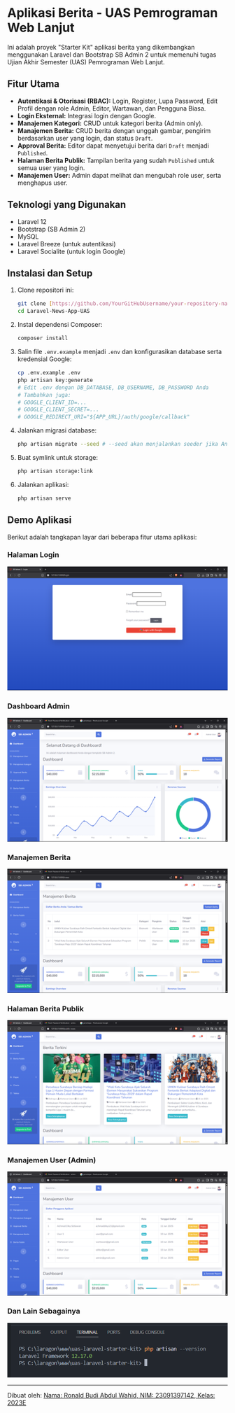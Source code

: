 # Aplikasi Berita - UAS Pemrograman Web Lanjut

Ini adalah proyek "Starter Kit" aplikasi berita yang dikembangkan menggunakan Laravel dan Bootstrap SB Admin 2 untuk memenuhi tugas Ujian Akhir Semester (UAS) Pemrograman Web Lanjut.

## Fitur Utama

* **Autentikasi & Otorisasi (RBAC):** Login, Register, Lupa Password, Edit Profil dengan role Admin, Editor, Wartawan, dan Pengguna Biasa.
* **Login Eksternal:** Integrasi login dengan Google.
* **Manajemen Kategori:** CRUD untuk kategori berita (Admin only).
* **Manajemen Berita:** CRUD berita dengan unggah gambar, pengirim berdasarkan user yang login, dan status `Draft`.
* **Approval Berita:** Editor dapat menyetujui berita dari `Draft` menjadi `Published`.
* **Halaman Berita Publik:** Tampilan berita yang sudah `Published` untuk semua user yang login.
* **Manajemen User:** Admin dapat melihat dan mengubah role user, serta menghapus user.

## Teknologi yang Digunakan

* Laravel 12
* Bootstrap (SB Admin 2)
* MySQL
* Laravel Breeze (untuk autentikasi)
* Laravel Socialite (untuk login Google)

## Instalasi dan Setup

1.  Clone repositori ini:
    ```bash
    git clone [https://github.com/YourGitHubUsername/your-repository-name.git](https://github.com/dikysetiawan21/Laravel-News-App-UAS.git)
    cd Laravel-News-App-UAS
    ```
2.  Instal dependensi Composer:
    ```bash
    composer install
    ```
3.  Salin file `.env.example` menjadi `.env` dan konfigurasikan database serta kredensial Google:
    ```bash
    cp .env.example .env
    php artisan key:generate
    # Edit .env dengan DB_DATABASE, DB_USERNAME, DB_PASSWORD Anda
    # Tambahkan juga:
    # GOOGLE_CLIENT_ID=...
    # GOOGLE_CLIENT_SECRET=...
    # GOOGLE_REDIRECT_URI="${APP_URL}/auth/google/callback"
    ```
4.  Jalankan migrasi database:
    ```bash
    php artisan migrate --seed # --seed akan menjalankan seeder jika Anda punya
    ```
5.  Buat symlink untuk storage:
    ```bash
    php artisan storage:link
    ```
6.  Jalankan aplikasi:
    ```bash
    php artisan serve
    ```

## Demo Aplikasi

Berikut adalah tangkapan layar dari beberapa fitur utama aplikasi:

### Halaman Login
![Halaman Login](screenshots/login_page.png)

### Dashboard Admin
![Dashboard Admin](screenshots/admin_dashboard.png)

### Manajemen Berita
![Manajemen Berita](screenshots/news_management.png)

### Halaman Berita Publik
![Halaman Berita Publik](screenshots/public_news.png)

### Manajemen User (Admin)
![Manajemen User](screenshots/user_management.png)

### Dan Lain Sebagainya
![Lain Sebagainya](screenshots/other.png)

---
Dibuat oleh: 
[Nama: Ronald Budi Abdul Wahid, NIM: 23091397142, Kelas: 2023E](https://github.com/Ronal62/PWL_UAS.gitxam)
